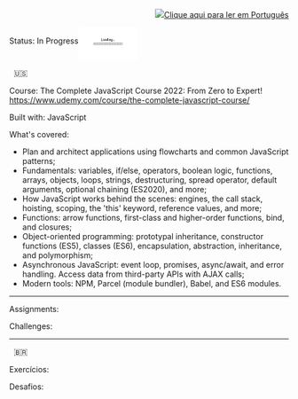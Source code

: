 <p align="right">
<a href="README-pt.md"><img src="images/br-flag.png" height="12">Clique aqui para ler em Português</a>
</p>

Status: In Progress<img src="img/loading.gif" height="60" align="middle"></img>

&nbsp; 🇺🇸 &nbsp; 

Course: The Complete JavaScript Course 2022: From Zero to Expert! https://www.udemy.com/course/the-complete-javascript-course/

Built with: JavaScript

What's covered:
- Plan and architect applications using flowcharts and common JavaScript patterns;
- Fundamentals: variables, if/else, operators, boolean logic, functions, arrays, objects, loops, strings, destructuring, spread operator, default arguments, optional chaining (ES2020), and more;
- How JavaScript works behind the scenes: engines, the call stack, hoisting, scoping, the 'this' keyword, reference values, and more;
- Functions: arrow functions, first-class and higher-order functions, bind, and closures;
- Object-oriented programming: prototypal inheritance, constructor functions (ES5), classes (ES6), encapsulation, abstraction, inheritance, and polymorphism;
- Asynchronous JavaScript: event loop, promises, async/await, and error handling. Access data from third-party APIs with AJAX calls;
- Modern tools: NPM, Parcel (module bundler), Babel, and ES6 modules.

------------------------------------------------------------------------------------------------------------------------------------------------------- 

 

Assignments:



 

Challenges:

 

 

------------------------------------------------------------------------------------------------------------------------------------------------------- 

 

 

&nbsp; 🇧🇷 &nbsp; 

Exercícios:





Desafios:


